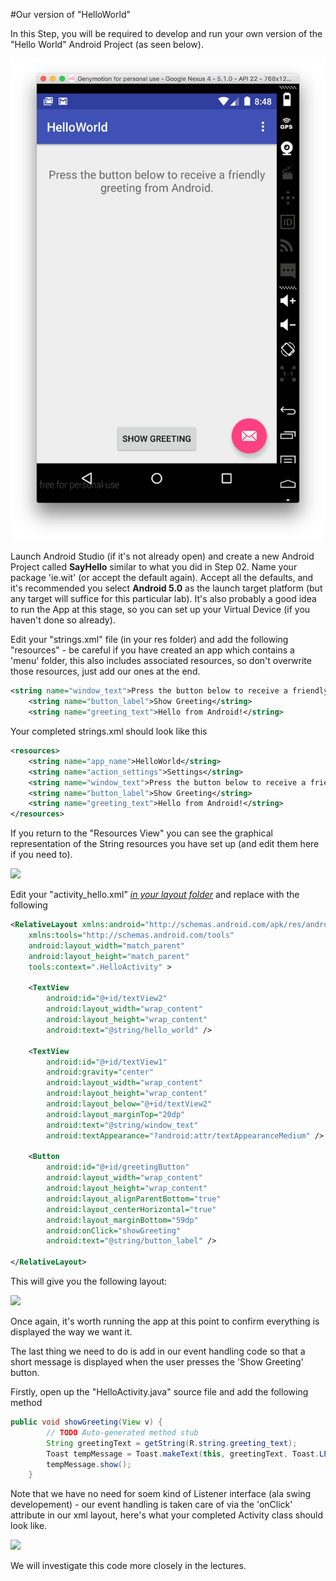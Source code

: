 #Our version of "HelloWorld"

In this Step, you will be required to develop and run your own version of the "Hello World" Android Project (as seen below).

![](../img/lab01.png)

Launch Android Studio (if it's not already open) and create a new Android Project called <b>SayHello</b> similar to what you did in Step 02. Name your package 'ie.wit' (or accept the default again). Accept all the defaults, and it's recommended you select <b>Android 5.0</b> as the launch target platform (but any target will suffice for this particular lab). It's also probably a good idea to run the App at this stage, so you can set up your Virtual Device (if you haven't done so already).

Edit your "strings.xml" file (in your res folder) and add the following "resources" - be careful if you have created an app which contains a 'menu' folder, this also includes associated resources, so don't overwrite those resources, just add our ones at the end.

~~~xml
<string name="window_text">Press the button below to receive a friendly greeting from Android.</string>
    <string name="button_label">Show Greeting</string>
    <string name="greeting_text">Hello from Android!</string>
~~~

Your completed strings.xml should look like this
~~~xml
<resources>
    <string name="app_name">HelloWorld</string>
    <string name="action_settings">Settings</string>
    <string name="window_text">Press the button below to receive a friendly greeting from Android.</string>
    <string name="button_label">Show Greeting</string>
    <string name="greeting_text">Hello from Android!</string>
</resources>
~~~

If you return to the "Resources View" you can see the graphical representation of the String resources you have set up (and edit them here if you need to).

![](../img/lab102.png)


Edit your "activity_hello.xml" <u><i>in your <i>layout</i> folder</i></u> and replace with the following

~~~xml
<RelativeLayout xmlns:android="http://schemas.android.com/apk/res/android"
    xmlns:tools="http://schemas.android.com/tools"
    android:layout_width="match_parent"
    android:layout_height="match_parent"
    tools:context=".HelloActivity" >

    <TextView
        android:id="@+id/textView2"
        android:layout_width="wrap_content"
        android:layout_height="wrap_content"
        android:text="@string/hello_world" />

    <TextView
        android:id="@+id/textView1"
        android:gravity="center"
        android:layout_width="wrap_content"
        android:layout_height="wrap_content"    
        android:layout_below="@+id/textView2"
        android:layout_marginTop="20dp"
        android:text="@string/window_text"
        android:textAppearance="?android:attr/textAppearanceMedium" />

    <Button
        android:id="@+id/greetingButton"
        android:layout_width="wrap_content"
        android:layout_height="wrap_content"
        android:layout_alignParentBottom="true"
        android:layout_centerHorizontal="true"
        android:layout_marginBottom="59dp"
        android:onClick="showGreeting"
        android:text="@string/button_label" />

</RelativeLayout>
~~~

This will give you the following layout:

![](../img/lab103.png)

Once again, it's worth running the app at this point to confirm everything is displayed the way we want it.

The last thing we need to do is add in our event handling code so that a short message is displayed when the user presses the 'Show Greeting' button.

Firstly, open up the "HelloActivity.java" source file and add the following method

~~~java
public void showGreeting(View v) {
        // TODO Auto-generated method stub
        String greetingText = getString(R.string.greeting_text);
        Toast tempMessage = Toast.makeText(this, greetingText, Toast.LENGTH_LONG);
        tempMessage.show();
    }
~~~

Note that we have no need for soem kind of Listener interface (ala swing developement) - our event handling is taken care of via the 'onClick' attribute in our xml layout, here's what your completed Activity class should look like.

![](../img/lab104.png)

We will investigate this code more closely in the lectures.